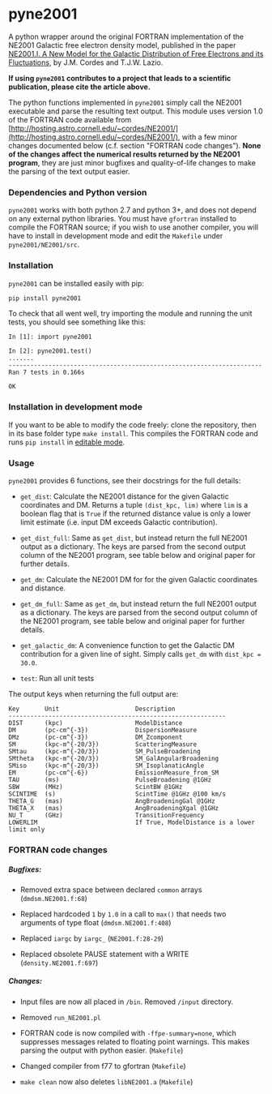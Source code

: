 # pyne2001

A python wrapper around the original FORTRAN implementation of the NE2001 Galactic free electron density model, published in the paper  
[NE2001.I. A New Model for the Galactic Distribution of Free Electrons and its Fluctuations](https://arxiv.org/abs/astro-ph/0207156), by J.M. Cordes and T.J.W. Lazio.

**If using `pyne2001` contributes to a project that leads to a scientific publication, please cite the article above.**

The python functions implemented in `pyne2001` simply call the NE2001 executable and parse the resulting text output. This module uses version 1.0 of the FORTRAN code available from [http://hosting.astro.cornell.edu/~cordes/NE2001/](http://hosting.astro.cornell.edu/~cordes/NE2001/), with a few minor changes documented below (c.f. section "FORTRAN code changes"). **None of the changes affect the numerical results returned by the NE2001 program**, they are just minor bugfixes and quality-of-life changes to make the parsing of the text output easier.

### Dependencies and Python version

`pyne2001` works with both python 2.7 and python 3+, and does not depend on any external python libraries. You must have `gfortran` installed to compile the FORTRAN source; if you wish to use another compiler, you will have to install in development mode and edit the `Makefile` under `pyne2001/NE2001/src`.


### Installation

`pyne2001` can be installed easily with pip:
```bash
pip install pyne2001
```

To check that all went well, try importing the module and running the unit tests, you should see something like this:

```ipython
In [1]: import pyne2001

In [2]: pyne2001.test()
.......
----------------------------------------------------------------------
Ran 7 tests in 0.166s

OK
```

### Installation in development mode

If you want to be able to modify the code freely: clone the repository, then in its base folder type ```make install```. This compiles the FORTRAN code and runs ```pip install``` in [editable mode](https://pip.pypa.io/en/latest/reference/pip_install/#editable-installs).


### Usage

`pyne2001` provides 6 functions, see their docstrings for the full details:

- `get_dist`: Calculate the NE2001 distance for the given Galactic coordinates and DM. Returns a tuple `(dist_kpc, lim)` where `lim` is a boolean flag that is `True` if the returned distance value is only a lower limit estimate (i.e. input DM exceeds Galactic contribution).

- `get_dist_full`: Same as `get_dist`, but instead return the full NE2001 output as a dictionary. The keys are parsed from the second output column of the NE2001 program, see table below and original paper for further details.

- `get_dm`: Calculate the NE2001 DM for for the given Galactic coordinates and distance.

- `get_dm_full`: Same as `get_dm`, but instead return the full NE2001 output as a dictionary. The keys are parsed from the second output column of the NE2001 program, see table below and original paper for further details.

- `get_galactic_dm`: A convenience function to get the Galactic DM contribution for a given line of sight. Simply calls `get_dm` with `dist_kpc = 30.0`.

- `test`: Run all unit tests

The output keys when returning the full output are:
```
Key       Unit                     Description
------------------------------------------------------------
DIST      (kpc)                    ModelDistance
DM        (pc-cm^{-3})             DispersionMeasure
DMz       (pc-cm^{-3})             DM_Zcomponent
SM        (kpc-m^{-20/3})          ScatteringMeasure
SMtau     (kpc-m^{-20/3})          SM_PulseBroadening
SMtheta   (kpc-m^{-20/3})          SM_GalAngularBroadening
SMiso     (kpc-m^{-20/3})          SM_IsoplanaticAngle
EM        (pc-cm^{-6})             EmissionMeasure_from_SM
TAU       (ms)                     PulseBroadening @1GHz
SBW       (MHz)                    ScintBW @1GHz
SCINTIME  (s)                      ScintTime @1GHz @100 km/s
THETA_G   (mas)                    AngBroadeningGal @1GHz
THETA_X   (mas)                    AngBroadeningXgal @1GHz
NU_T      (GHz)                    TransitionFrequency
LOWERLIM                           If True, ModelDistance is a lower limit only
```


### FORTRAN code changes

##### Bugfixes:

- Removed extra space between declared `common` arrays  (`dmdsm.NE2001.f:68`)

- Replaced hardcoded `1` by `1.0` in a call to `max()` that needs two arguments of type float (`dmdsm.NE2001.f:408`)

- Replaced `iargc` by `iargc_` (`NE2001.f:28-29`)

- Replaced obsolete PAUSE statement with a WRITE (`density.NE2001.f:697`)

##### Changes:

- Input files are now all placed in `/bin`. Removed `/input` directory.

- Removed `run_NE2001.pl`

- FORTRAN code is now compiled with ```-ffpe-summary=none```, which suppresses messages related to floating point warnings. This makes parsing the output with python easier. (`Makefile`)

- Changed compiler from f77 to gfortran (`Makefile`)

- `make clean` now also deletes `libNE2001.a` (`Makefile`)